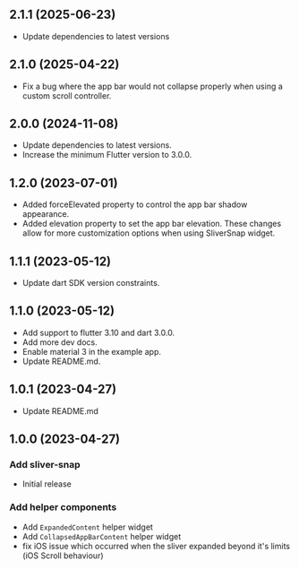 ## 2.1.1 (2025-06-23)

- Update dependencies to latest versions

## 2.1.0 (2025-04-22)

- Fix a bug where the app bar would not collapse properly when using a custom scroll controller.

## 2.0.0 (2024-11-08)

- Update dependencies to latest versions.
- Increase the minimum Flutter version to 3.0.0.

## 1.2.0 (2023-07-01)

- Added forceElevated property to control the app bar shadow appearance.
- Added elevation property to set the app bar elevation.
These changes allow for more customization options when using SliverSnap widget.

## 1.1.1 (2023-05-12)

- Update dart SDK version constraints.

## 1.1.0 (2023-05-12)

- Add support to flutter 3.10 and dart 3.0.0.
- Add more dev docs.
- Enable material 3 in the example app.
- Update README.md.

## 1.0.1 (2023-04-27)

- Update README.md

## 1.0.0 (2023-04-27)

### Add sliver-snap

- Initial release

### Add helper components

- Add `ExpandedContent` helper widget
- Add `CollapsedAppBarContent` helper widget
- fix iOS issue which occurred when the sliver expanded beyond it's limits (iOS Scroll behaviour)
